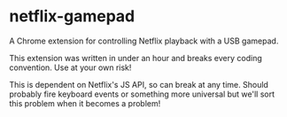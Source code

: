 # netflix-gamepad

A Chrome extension for controlling Netflix playback with a USB gamepad.

This extension was written in under an hour and breaks every coding convention. Use at your own risk!

This is dependent on Netflix's JS API, so can break at any time. Should probably fire keyboard events or something more universal but we'll sort this problem when it becomes a problem!
